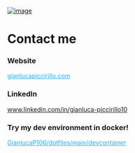 [![image](https://github.com/GianlucaP106/GianlucaP106/assets/93693693/e6b0a825-0672-4042-a29c-1fcf68a92a3f)](https://www.gianlucapiccirillo.com/)

# Contact me
### Website
<a style="color: #22b3fc" href="https://gianlucapiccirillo.com">gianlucapiccirillo.com</a>

### LinkedIn
<a style="color: #22b3fc" href="https://www.linkedin.com/in/gianluca-piccirillo10/">www.linkedin.com/in/gianluca-piccirillo10</a>

### Try my dev environment in docker!
<a style="color: #22b3fc" href="https://github.com/GianlucaP106/dotfiles/blob/main/devcontainer/README.md">GianlucaP106/dotfiles/main/devcontainer</a>
